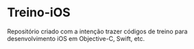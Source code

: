 # Treino-iOS
Repositório criado com a intenção trazer códigos de treino para desenvolvimento iOS em Objective-C, Swift, etc.
